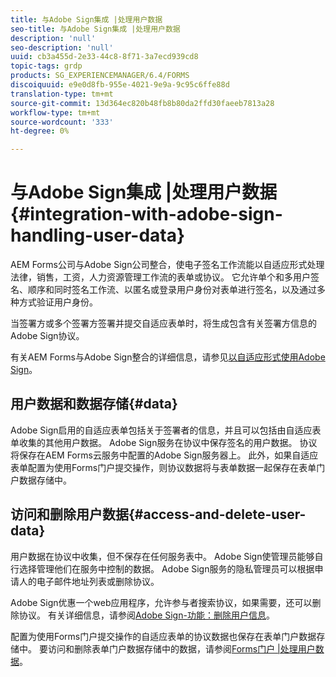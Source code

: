 ```yaml
---
title: 与Adobe Sign集成 |处理用户数据
seo-title: 与Adobe Sign集成 |处理用户数据
description: 'null'
seo-description: 'null'
uuid: cb3a455d-2e33-44c8-8f71-3a7ecd939cd8
topic-tags: grdp
products: SG_EXPERIENCEMANAGER/6.4/FORMS
discoiquuid: e9e0d8fb-955e-4021-9e9a-9c95c6ffe88d
translation-type: tm+mt
source-git-commit: 13d364ec820b48fb8b80da2ffd30faeeb7813a28
workflow-type: tm+mt
source-wordcount: '333'
ht-degree: 0%

---
```



# 与Adobe Sign集成 |处理用户数据{#integration-with-adobe-sign-handling-user-data}

AEM Forms公司与Adobe Sign公司整合，使电子签名工作流能以自适应形式处理法律，销售，工资，人力资源管理工作流的表单或协议。 它允许单个和多用户签名、顺序和同时签名工作流、以匿名或登录用户身份对表单进行签名，以及通过多种方式验证用户身份。

当签署方或多个签署方签署并提交自适应表单时，将生成包含有关签署方信息的Adobe Sign协议。

有关AEM Forms与Adobe Sign整合的详细信息，请参见[以自适应形式使用Adobe Sign](/help/forms/using/working-with-adobe-sign.md)。

## 用户数据和数据存储{#data}

Adobe Sign启用的自适应表单包括关于签署者的信息，并且可以包括由自适应表单收集的其他用户数据。 Adobe Sign服务在协议中保存签名的用户数据。 协议将保存在AEM Forms云服务中配置的Adobe Sign服务器上。 此外，如果自适应表单配置为使用Forms门户提交操作，则协议数据将与表单数据一起保存在表单门户数据存储中。

## 访问和删除用户数据{#access-and-delete-user-data}

用户数据在协议中收集，但不保存在任何服务表中。 Adobe Sign使管理员能够自行选择管理他们在服务中控制的数据。 Adobe Sign服务的隐私管理员可以根据申请人的电子邮件地址列表或删除协议。

Adobe Sign优惠一个web应用程序，允许参与者搜索协议，如果需要，还可以删除协议。 有关详细信息，请参阅[Adobe Sign-功能：删除用户信息](https://helpx.adobe.com/sign/help/adobesign_gdpr_user_deletion.html)。

配置为使用Forms门户提交操作的自适应表单的协议数据也保存在表单门户数据存储中。 要访问和删除表单门户数据存储中的数据，请参阅[Forms门户 |处理用户数据](/help/forms/using/forms-portal-handling-user-data.md)。
